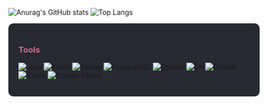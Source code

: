 ![Anurag's GitHub stats](https://github-readme-stats.vercel.app/api?username=ikvict07&show_icons=true&line_height=40&theme=dracula)
![Top Langs](https://github-readme-stats.vercel.app/api/top-langs/?username=ikvict07&hide=javascript,html,css,scss&theme=dracula)

<div style="background-color:#272933; padding:20px; border-radius:10px;">
  <h3 style="color:#CE6B87;">Tools</h3>
  <p>
    <img src="https://img.shields.io/badge/-Java-007396?style=for-the-badge&logo=Java" alt="Java">
    <img src="https://img.shields.io/badge/-Kotlin-007396?style=for-the-badge&logo=kotlin" alt="Kotlin">
    <img src="https://img.shields.io/badge/-Spring-6DB33F?style=for-the-badge&logo=spring&logoColor=white" alt="Spring">
    <img src="https://img.shields.io/badge/-PostgreSQL-336791?style=for-the-badge&logo=postgresql&logoColor=white" alt="PostgreSQL">
    <img src="https://img.shields.io/badge/-Docker-2496ED?style=for-the-badge&logo=docker&logoColor=white" alt="Docker">
    <img src="https://img.shields.io/badge/-Git-F05032?style=for-the-badge&logo=git&logoColor=white" alt="Git">
    <img src="https://img.shields.io/badge/-GitHub-181717?style=for-the-badge&logo=github&logoColor=white" alt="GitHub">
    <img src="https://img.shields.io/badge/-Azure-0089D6?style=for-the-badge&logo=microsoft-azure&logoColor=white" alt="Azure">
    <img src="https://img.shields.io/badge/-Google_Cloud-4285F4?style=for-the-badge&logo=google-cloud&logoColor=white" alt="Google Cloud">
  </p>
</div>
